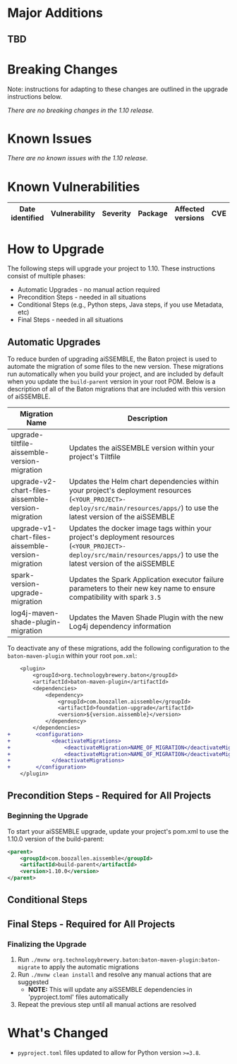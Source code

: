# Major Additions

## TBD

# Breaking Changes
Note: instructions for adapting to these changes are outlined in the upgrade instructions below.

_There are no breaking changes in the 1.10 release._


# Known Issues
_There are no known issues with the 1.10 release._

# Known Vulnerabilities
| Date<br/>identified | Vulnerability                                                             | Severity | Package                   | Affected <br/>versions | CVE                                                               | Fixed <br/>in |
|---------------------|---------------------------------------------------------------------------|----------|---------------------------|------------------------|-------------------------------------------------------------------|---------------|


# How to Upgrade
The following steps will upgrade your project to 1.10. These instructions consist of multiple phases:
- Automatic Upgrades - no manual action required
- Precondition Steps - needed in all situations
- Conditional Steps (e.g., Python steps, Java steps, if you use Metadata, etc)
- Final Steps - needed in all situations

## Automatic Upgrades
To reduce burden of upgrading aiSSEMBLE, the Baton project is used to automate the migration of some files to the new version.  These migrations run automatically when you build your project, and are included by default when you update the `build-parent` version in your root POM.  Below is a description of all of the Baton migrations that are included with this version of aiSSEMBLE.

| Migration Name                                             | Description                                                                                                                                                                                                                                      |
|------------------------------------------------------------|--------------------------------------------------------------------------------------------------------------------------------------------------------------------------------------------------------------------------------------------------|
| upgrade-tiltfile-aissemble-version-migration               | Updates the aiSSEMBLE version within your project's Tiltfile                                                                                        |
| upgrade-v2-chart-files-aissemble-version-migration         | Updates the Helm chart dependencies within your project's deployment resources (`<YOUR_PROJECT>-deploy/src/main/resources/apps/`) to use the latest version of the aiSSEMBLE   |
| upgrade-v1-chart-files-aissemble-version-migration         | Updates the docker image tags within your project's deployment resources (`<YOUR_PROJECT>-deploy/src/main/resources/apps/`) to use the latest version of the aiSSEMBLE   |
| spark-version-upgrade-migration                            | Updates the Spark Application executor failure parameters to their new key name to ensure compatibility with spark `3.5`                                                                  |
| log4j-maven-shade-plugin-migration                         | Updates the Maven Shade Plugin with the new Log4j dependency information                                                                                     |

To deactivate any of these migrations, add the following configuration to the `baton-maven-plugin` within your root `pom.xml`:

```diff
    <plugin>
        <groupId>org.technologybrewery.baton</groupId>
        <artifactId>baton-maven-plugin</artifactId>
        <dependencies>
            <dependency>
                <groupId>com.boozallen.aissemble</groupId>
                <artifactId>foundation-upgrade</artifactId>
                <version>${version.aissemble}</version>
            </dependency>
        </dependencies>
+        <configuration>
+             <deactivateMigrations>
+                 <deactivateMigration>NAME_OF_MIGRATION</deactivateMigration>
+                 <deactivateMigration>NAME_OF_MIGRATION</deactivateMigration>
+             </deactivateMigrations>
+        </configuration>
    </plugin>
```

## Precondition Steps - Required for All Projects

### Beginning the Upgrade
To start your aiSSEMBLE upgrade, update your project's pom.xml to use the 1.10.0 version of the build-parent:
   ```xml
   <parent>
       <groupId>com.boozallen.aissemble</groupId>
       <artifactId>build-parent</artifactId>
       <version>1.10.0</version>
   </parent>
   ```

## Conditional Steps

## Final Steps - Required for All Projects
### Finalizing the Upgrade
1. Run `./mvnw org.technologybrewery.baton:baton-maven-plugin:baton-migrate` to apply the automatic migrations
2. Run `./mvnw clean install` and resolve any manual actions that are suggested
    - **NOTE:** This will update any aiSSEMBLE dependencies in 'pyproject.toml' files automatically
3. Repeat the previous step until all manual actions are resolved

# What's Changed
- `pyproject.toml` files updated to allow for Python version `>=3.8`.
